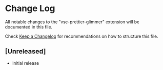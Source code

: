 # Change Log

All notable changes to the "vsc-prettier-glimmer" extension will be documented in this file.

Check [Keep a Changelog](http://keepachangelog.com/) for recommendations on how to structure this file.

## [Unreleased]

- Initial release
